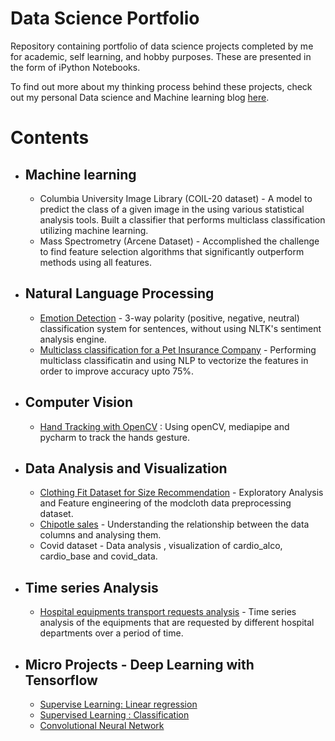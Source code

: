 # Data Science Portfolio
Repository containing portfolio of data science projects completed by me for academic, self learning, and hobby purposes. These are presented in the form of iPython Notebooks. 

To find out more about my thinking process behind these projects, check out my personal Data science and Machine learning blog [here](https://medium.com/@tanvipunjani). 

# Contents
- ## Machine learning
  - Columbia University Image Library (COIL-20 dataset) - A model to predict the class of a given image in the using various statistical analysis tools. Built a classifier that performs multiclass classification utilizing machine learning.
  - Mass Spectrometry (Arcene Dataset) - Accomplished the challenge to find feature selection algorithms that significantly outperform methods using all features.

- ## Natural Language Processing
  - [Emotion Detection](https://github.com/tanupunjani/Emotion-Detection) - 3-way polarity (positive, negative, neutral) classification system for sentences, without using NLTK's sentiment analysis engine. 
  - [Multiclass classification for a Pet Insurance Company](https://www.kaggle.com/code/tanvipunjani/multiclass-classification-pet-insurance-company) - Performing multiclass classificatin and using NLP to vectorize the features in order to improve accuracy upto 75%.

- ## Computer Vision
  - [Hand Tracking with OpenCV](https://github.com/tanupunjani/hand-tracking-with-openCV) : Using openCV, mediapipe and pycharm to track the hands gesture.  
- ## Data Analysis and Visualization
  - [Clothing Fit Dataset for Size Recommendation](https://github.com/tanupunjani/data-science-portfolio/blob/main/EDA%20and%20FE.ipynb) -  Exploratory Analysis and Feature engineering of the modcloth data preprocessing dataset.
  - [Chipotle sales](https://github.com/tanupunjani/data-science-portfolio/blob/main/Getting-to-know-your-data.ipynb) - Understanding the relationship between the data columns and analysing them.
  - Covid dataset - Data analysis , visualization of cardio_alco, cardio_base and covid_data.

- ## Time series Analysis
  - [Hospital equipments transport requests analysis](https://github.com/tanupunjani/time-series-analysis) - Time series analysis of the equipments that are requested by different hospital departments over a period of time.

- ## Micro Projects - Deep Learning with Tensorflow
  - [Supervise Learning: Linear regression](https://github.com/tanupunjani/Deep-learning/blob/main/01_neural_network_regression_with_tensorflow.ipynb) 
  - [Supervised Learning : Classification](https://github.com/tanupunjani/Deep-learning/blob/main/02_NN_classification.ipynb) 
  - [Convolutional Neural Network](https://github.com/tanupunjani/Deep-learning/blob/main/Transfer_learning_with_tensorflow_scaling_up.ipynb)
